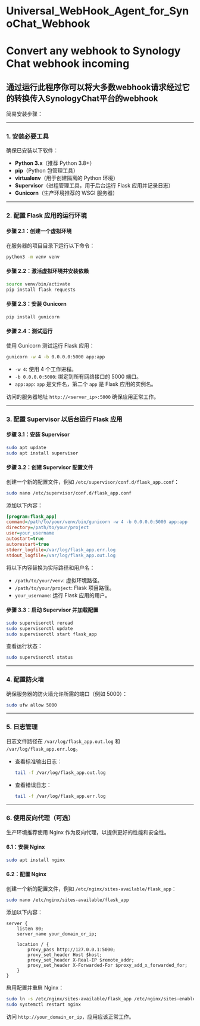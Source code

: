 # Universal_WebHook_Agent_for_SynoChat_Webhook
# Convert any webhook to Synology Chat webhook incoming
## 通过运行此程序你可以将大多数webhook请求经过它的转换传入SynologyChat平台的webhook
简易安装步骤：

---

### **1. 安装必要工具**
确保已安装以下软件：

- **Python 3.x**（推荐 Python 3.8+）
- **pip**（Python 包管理工具）
- **virtualenv**（用于创建隔离的 Python 环境）
- **Supervisor**（进程管理工具，用于后台运行 Flask 应用并记录日志）
- **Gunicorn**（生产环境推荐的 WSGI 服务器）

---

### **2. 配置 Flask 应用的运行环境**

#### **步骤 2.1：创建一个虚拟环境**
在服务器的项目目录下运行以下命令：
```bash
python3 -m venv venv
```

#### **步骤 2.2：激活虚拟环境并安装依赖**
```bash
source venv/bin/activate
pip install flask requests
```

#### **步骤 2.3：安装 Gunicorn**
```bash
pip install gunicorn
```

#### **步骤 2.4：测试运行**
使用 Gunicorn 测试运行 Flask 应用：
```bash
gunicorn -w 4 -b 0.0.0.0:5000 app:app
```
- `-w 4`: 使用 4 个工作进程。
- `-b 0.0.0.0:5000`: 绑定到所有网络接口的 5000 端口。
- `app:app`: `app` 是文件名，第二个 `app` 是 Flask 应用的实例名。

访问的服务器地址 `http://<server_ip>:5000` 确保应用正常工作。

---

### **3. 配置 Supervisor 以后台运行 Flask 应用**

#### **步骤 3.1：安装 Supervisor**
```bash
sudo apt update
sudo apt install supervisor
```

#### **步骤 3.2：创建 Supervisor 配置文件**
创建一个新的配置文件，例如 `/etc/supervisor/conf.d/flask_app.conf`：
```bash
sudo nano /etc/supervisor/conf.d/flask_app.conf
```

添加以下内容：
```ini
[program:flask_app]
command=/path/to/your/venv/bin/gunicorn -w 4 -b 0.0.0.0:5000 app:app
directory=/path/to/your/project
user=your_username
autostart=true
autorestart=true
stderr_logfile=/var/log/flask_app.err.log
stdout_logfile=/var/log/flask_app.out.log
```

将以下内容替换为实际路径和用户名：
- `/path/to/your/venv`: 虚拟环境路径。
- `/path/to/your/project`: Flask 项目路径。
- `your_username`: 运行 Flask 应用的用户。

#### **步骤 3.3：启动 Supervisor 并加载配置**
```bash
sudo supervisorctl reread
sudo supervisorctl update
sudo supervisorctl start flask_app
```

查看运行状态：
```bash
sudo supervisorctl status
```

---

### **4. 配置防火墙**
确保服务器的防火墙允许所需的端口（例如 5000）：
```bash
sudo ufw allow 5000
```

---

### **5. 日志管理**
日志文件路径在 `/var/log/flask_app.out.log` 和 `/var/log/flask_app.err.log`。
- 查看标准输出日志：
  ```bash
  tail -f /var/log/flask_app.out.log
  ```
- 查看错误日志：
  ```bash
  tail -f /var/log/flask_app.err.log
  ```

---

### **6. 使用反向代理（可选）**
生产环境推荐使用 Nginx 作为反向代理，以提供更好的性能和安全性。

#### **6.1：安装 Nginx**
```bash
sudo apt install nginx
```

#### **6.2：配置 Nginx**
创建一个新的配置文件，例如 `/etc/nginx/sites-available/flask_app`：
```bash
sudo nano /etc/nginx/sites-available/flask_app
```

添加以下内容：
```nginx
server {
    listen 80;
    server_name your_domain_or_ip;

    location / {
        proxy_pass http://127.0.0.1:5000;
        proxy_set_header Host $host;
        proxy_set_header X-Real-IP $remote_addr;
        proxy_set_header X-Forwarded-For $proxy_add_x_forwarded_for;
    }
}
```

启用配置并重启 Nginx：
```bash
sudo ln -s /etc/nginx/sites-available/flask_app /etc/nginx/sites-enabled
sudo systemctl restart nginx
```

访问 `http://your_domain_or_ip`，应用应该正常工作。
